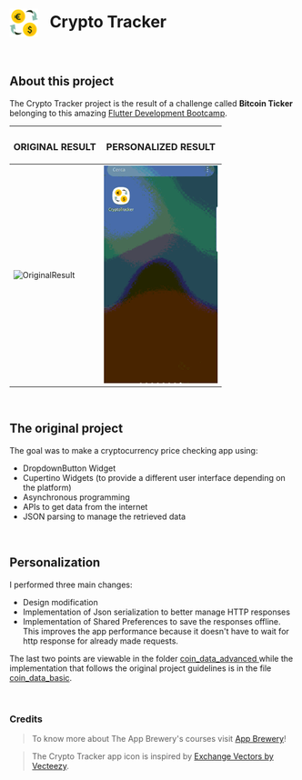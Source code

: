 <h1>
<img src="https://github.com/alesarritz/crypto-tracker/blob/11532187d23be2e672d24cd2001ce91a8c797a78/appIcon.png" alt="appIcon" width=50 align="center"/>
&ensp;Crypto Tracker</h1>

</br>

## About this project
The Crypto Tracker project is the result of a 
challenge called **Bitcoin Ticker** belonging to this amazing 
<a href="https://www.udemy.com/course/flutter-bootcamp-with-dart/">
Flutter Development Bootcamp</a>.

| <h3>ORIGINAL RESULT</h3>                                                                                    | <h3>PERSONALIZED RESULT</h3>                                                                   |
|-------------------------------------------------------------------------------------------------------------|------------------------------------------------------------------------------------------------|
| <img src="https://github.com/alesarritz/crypto-tracker/blob/11532187d23be2e672d24cd2001ce91a8c797a78/original-result.gif" alt="OriginalResult" width="200" style="float:middle; "/> | <img src="https://github.com/alesarritz/crypto-tracker/blob/11532187d23be2e672d24cd2001ce91a8c797a78/my-result.gif" alt="MyResult" width="200" style="float:middle"/> |

</br>

## The original project
The goal was to make a cryptocurrency price checking app using:
- DropdownButton Widget
- Cupertino Widgets (to provide a different user interface depending on the platform)
- Asynchronous programming
- APIs to get data from the internet 
- JSON parsing to manage the retrieved data
 
 </br>
 
## Personalization
I performed three main changes:
- Design modification
- Implementation of Json serialization to better manage HTTP responses
- Implementation of Shared Preferences to save the responses offline. 
<br>This improves the app performance because it doesn't have to wait 
for http response for already made requests.

The last two points are viewable in the folder 
<a href="https://github.com/alesarritz/crypto-tracker/blob/fd105a62b8c31981774e97f33b80ba2eaedd1ffc/lib/utilities/coin_data_advanced"> coin_data_advanced </a> 
while the implementation that follows the original project guidelines is in
the file <a href="https://github.com/alesarritz/crypto-tracker/blob/fd105a62b8c31981774e97f33b80ba2eaedd1ffc/lib/utilities/coin_data_basic.dart"> coin_data_basic</a>. 

</br>

### Credits
>To know more about The App Brewery's courses visit <a href="https://www.appbrewery.co/">App Brewery</a>!

>The Crypto Tracker app icon is inspired by <a href="https://www.vecteezy.com/vector-art/1760098-euro-currency-exchange-concept-icon">Exchange Vectors by Vecteezy</a>. 


